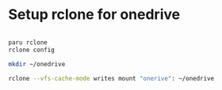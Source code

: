 # Setup rclone for onedrive

``` bash

paru rclone
rclone config

mkdir ~/onedrive

rclone --vfs-cache-mode writes mount "onerive": ~/onedrive

```
